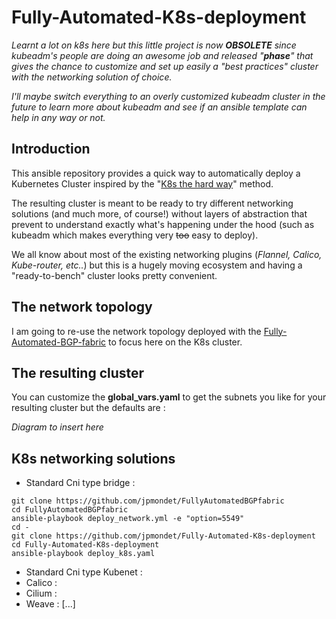 # Fully-Automated-K8s-deployment

*Learnt a lot on k8s here but this little project is now **OBSOLETE** since kubeadm's people are doing an awesome job and released "**phase**" that gives the chance to customize and set up easily a "best practices" cluster with the networking solution of choice.*

*I'll maybe switch everything to an overly customized kubeadm cluster in the future to learn more about kubeadm and see if an ansible template can help in any way or not.*  

## Introduction

This ansible repository provides a quick way to automatically deploy a Kubernetes Cluster inspired by the "[K8s the hard way](https://github.com/kelseyhightower/kubernetes-the-hard-way)" method.

The resulting cluster is meant to be ready to try different networking solutions (and much more, of course!) without layers of abstraction that prevent to understand exactly what's happening under the hood (such as kubeadm which makes everything very ~~too~~ easy to deploy).

We all know about most of the existing networking plugins (*Flannel, Calico, Kube-router, etc..*) but this is a hugely moving ecosystem and having a "ready-to-bench" cluster looks pretty convenient.

## The network topology

I am going to re-use the network topology deployed with the [Fully-Automated-BGP-fabric](https://github.com/jpmondet/Fully-Automated-BGP-fabric) to focus here on the K8s cluster.

## The resulting cluster

You can customize the **global_vars.yaml** to get the subnets you like for your resulting cluster but the defaults are : 

*Diagram to insert here*

## K8s networking solutions

* Standard Cni type bridge : 

```
git clone https://github.com/jpmondet/FullyAutomatedBGPfabric
cd FullyAutomatedBGPfabric
ansible-playbook deploy_network.yml -e "option=5549"
cd -
git clone https://github.com/jpmondet/Fully-Automated-K8s-deployment
cd Fully-Automated-K8s-deployment
ansible-playbook deploy_k8s.yaml
```

* Standard Cni type Kubenet : 
* Calico :
* Cilium :
* Weave :
[...]
